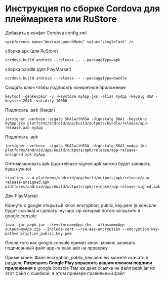 
# Инструкция по сборке Cordova для плеймаркета или RuStore

Добавить в конфиг Cordova config.xml
```
<preference name="AndroidLaunchMode" value="singleTask" />
```

сборка apk (для RuStore)
```
cordova build android --release -- --packageType=apk
```

сборка bandle (для PlayMarket)
```
cordova build android --release -- --packageType=bandle
```

Создать ключ чтобы подписать конкретное приложение
```
keytool -genkeypair -v -keystore myApp.jks -alias myApp -keyalg RSA -keysize 2048 -validity 10000
```

Подписать .aab (бандл)
```
jarsigner -verbose -sigalg SHA1withRSA -digestalg SHA1 -keystore myApp.jks platforms/android/app/build/outputs/bundle/release/app-release.aab myApp
```

Подписать .apk
```
jarsigner -verbose -sigalg SHA1withRSA -digestalg SHA1 myApp.jks platforms/android/app/build/outputs/apk/release/app-release-unsigned.apk myApp
```

Оптимизировать apk (app-release-signed.apk можно будет заливать куда нужно)
```
zipalign -v 4 platforms/android/app/build/outputs/apk/release/app-release-unsigned.apk platforms/android/app/build/outputs/apk/release/app-release-signed.apk
```

Для PlayMarket

Качнуть с google открытый ключ encryption_public_key.pem (в консоли будет ссылка) и сделать my-app.zip который потом загрузить в google.console
```
java -jar pepk.jar --keystore=myApp.jks --alias=mmyApp --output=myApp.zip --include-cert --rsa-aes-encryption --encryption-key-path=encryption_public_key.pem
```

После того как google.console примет ключ, можно заливать подписанный файл app-release.aab на проверку

Примечание:
Файл encryption_public_key.pem вы можете скачать в разделе **Разрешить Google Play управлять вашим ключом подписи приложения** в google.console
Там же дана ссылка на файл pepk.jar но этот файл с ошибкой, в этом примере правильный файл
